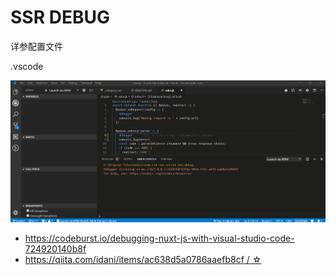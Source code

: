 # SSR DEBUG

详参配置文件

.vscode

![](./images/debug.gif)

- https://codeburst.io/debugging-nuxt-js-with-visual-studio-code-724920140b8f
- [https://qiita.com/idani/items/ac638d5a0786aaefb8cf / ☆](https://qiita.com/idani/items/ac638d5a0786aaefb8cf)